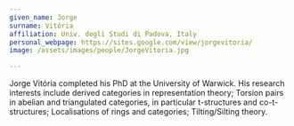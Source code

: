 ```yaml
---
given_name: Jorge
surname: Vitória
affiliation: Univ. degli Studi di Padova, Italy
personal_webpage: https://sites.google.com/view/jorgevitoria/
image: /assets/images/people/JorgeVitoria.jpg

---
```

Jorge Vitória completed his PhD at the University of Warwick. His research interests include
derived categories in representation theory; Torsion pairs in abelian and triangulated categories, 
in particular t-structures and co-t-structures; Localisations of rings and categories; Tilting/Silting theory.
